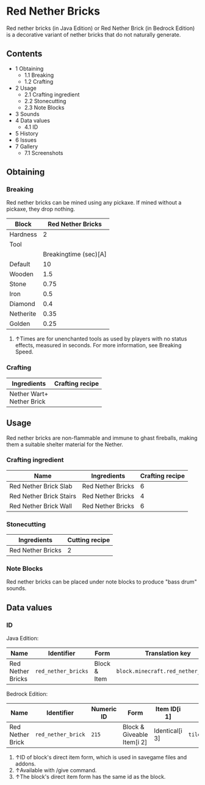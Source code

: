 # Red Nether Bricks
Red nether bricks (in Java Edition) or Red Nether Brick (in Bedrock Edition) is a decorative variant of nether bricks that do not naturally generate.

## Contents
- 1 Obtaining
	- 1.1 Breaking
	- 1.2 Crafting
- 2 Usage
	- 2.1 Crafting ingredient
	- 2.2 Stonecutting
	- 2.3 Note Blocks
- 3 Sounds
- 4 Data values
	- 4.1 ID
- 5 History
- 6 Issues
- 7 Gallery
	- 7.1 Screenshots

## Obtaining
### Breaking
Red nether bricks can be mined using any pickaxe. If mined without a pickaxe, they drop nothing.

| Block     | Red Nether Bricks     |
|-----------|-----------------------|
| Hardness  | 2                     |
| Tool      |                       |
|           | Breakingtime (sec)[A] |
| Default   | 10                    |
| Wooden    | 1.5                   |
| Stone     | 0.75                  |
| Iron      | 0.5                   |
| Diamond   | 0.4                   |
| Netherite | 0.35                  |
| Golden    | 0.25                  |

1. ↑Times are for unenchanted tools as used by players with no status effects, measured in seconds. For more information, see Breaking Speed.

### Crafting
| Ingredients                   | Crafting recipe |
|-------------------------------|-----------------|
| Nether Wart+<br/>Nether Brick |                 |

## Usage
Red nether bricks are non-flammable and immune to ghast fireballs, making them a suitable shelter material for the Nether.

### Crafting ingredient
| Name                    | Ingredients       | Crafting recipe |
|-------------------------|-------------------|-----------------|
| Red Nether Brick Slab   | Red Nether Bricks | 6               |
| Red Nether Brick Stairs | Red Nether Bricks | 4               |
| Red Nether Brick Wall   | Red Nether Bricks | 6               |

### Stonecutting
| Ingredients       | Cutting recipe |
|-------------------|----------------|
| Red Nether Bricks | 2              |

### Note Blocks
Red nether bricks can be placed under note blocks to produce "bass drum" sounds.

## Data values
### ID
Java Edition:

| Name              | Identifier          | Form         | Translation key                     |
|-------------------|---------------------|--------------|-------------------------------------|
| Red Nether Bricks | `red_nether_bricks` | Block & Item | `block.minecraft.red_nether_bricks` |

Bedrock Edition:

| Name             | Identifier         | Numeric ID | Form                       | Item ID[i 1]   | Translation key              |
|------------------|--------------------|------------|----------------------------|----------------|------------------------------|
| Red Nether Brick | `red_nether_brick` | `215`      | Block & Giveable Item[i 2] | Identical[i 3] | `tile.red_nether_brick.name` |

1. ↑ID of block's direct item form, which is used in savegame files and addons.
2. ↑Available with /give command.
3. ↑The block's direct item form has the same id as the block.


